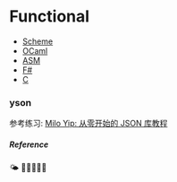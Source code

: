 # Functional

+ [Scheme](scheme/README.md)
+ [OCaml](ocaml/README.md)
+ [ASM](asm/README.md)
+ [F#](f-sharp/README.md)
+ [C](c/README.md)


### yson
参考练习: [Milo Yip: 从零开始的 JSON 库教程](https://zhuanlan.zhihu.com/p/22457315)

##### Reference 

🌤 🌱🌿🍀🌾💐

